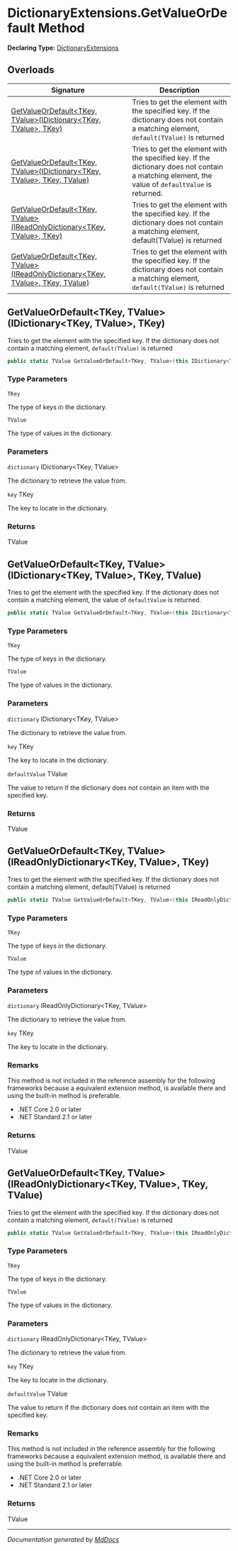 ﻿# DictionaryExtensions.GetValueOrDefault Method

**Declaring Type:** [DictionaryExtensions](../index.md)

## Overloads

| Signature                                                                                                                                                       | Description                                                                                                                                      |
| --------------------------------------------------------------------------------------------------------------------------------------------------------------- | ------------------------------------------------------------------------------------------------------------------------------------------------ |
| [GetValueOrDefault\<TKey, TValue\>(IDictionary\<TKey, TValue\>, TKey)](#getvalueordefaulttkey-tvalueidictionarytkey-tvalue-tkey)                                | Tries to get the element with the specified key. If the dictionary does not contain a matching element, `default(TValue)` is returned            |
| [GetValueOrDefault\<TKey, TValue\>(IDictionary\<TKey, TValue\>, TKey, TValue)](#getvalueordefaulttkey-tvalueidictionarytkey-tvalue-tkey-tvalue)                 | Tries to get the element with the specified key. If the dictionary does not contain a matching element, the value of `defaultValue` is returned. |
| [GetValueOrDefault\<TKey, TValue\>(IReadOnlyDictionary\<TKey, TValue\>, TKey)](#getvalueordefaulttkey-tvalueireadonlydictionarytkey-tvalue-tkey)                | Tries to get the element with the specified key. If the dictionary does not contain a matching element, default(TValue) is returned              |
| [GetValueOrDefault\<TKey, TValue\>(IReadOnlyDictionary\<TKey, TValue\>, TKey, TValue)](#getvalueordefaulttkey-tvalueireadonlydictionarytkey-tvalue-tkey-tvalue) | Tries to get the element with the specified key. If the dictionary does not contain a matching element, `default(TValue)` is returned            |

## GetValueOrDefault\<TKey, TValue\>(IDictionary\<TKey, TValue\>, TKey)

Tries to get the element with the specified key. If the dictionary does not contain a matching element, `default(TValue)` is returned

```csharp
public static TValue GetValueOrDefault<TKey, TValue>(this IDictionary<TKey, TValue> dictionary, TKey key);
```

### Type Parameters

`TKey`

The type of keys in the dictionary.

`TValue`

The type of values in the dictionary.

### Parameters

`dictionary`  IDictionary\<TKey, TValue\>

The dictionary to retrieve the value from.

`key`  TKey

The key to locate in the dictionary.

### Returns

TValue

## GetValueOrDefault\<TKey, TValue\>(IDictionary\<TKey, TValue\>, TKey, TValue)

Tries to get the element with the specified key. If the dictionary does not contain a matching element, the value of `defaultValue` is returned.

```csharp
public static TValue GetValueOrDefault<TKey, TValue>(this IDictionary<TKey, TValue> dictionary, TKey key, TValue defaultValue);
```

### Type Parameters

`TKey`

The type of keys in the dictionary.

`TValue`

The type of values in the dictionary.

### Parameters

`dictionary`  IDictionary\<TKey, TValue\>

The dictionary to retrieve the value from.

`key`  TKey

The key to locate in the dictionary.

`defaultValue`  TValue

The value to return if the dictionary does not contain an item with the specified key.

### Returns

TValue

## GetValueOrDefault\<TKey, TValue\>(IReadOnlyDictionary\<TKey, TValue\>, TKey)

Tries to get the element with the specified key. If the dictionary does not contain a matching element, default(TValue) is returned

```csharp
public static TValue GetValueOrDefault<TKey, TValue>(this IReadOnlyDictionary<TKey, TValue> dictionary, TKey key);
```

### Type Parameters

`TKey`

The type of keys in the dictionary.

`TValue`

The type of values in the dictionary.

### Parameters

`dictionary`  IReadOnlyDictionary\<TKey, TValue\>

The dictionary to retrieve the value from.

`key`  TKey

The key to locate in the dictionary.

### Remarks

This method is not included in the reference assembly for the following frameworks because a equivalent extension method, is available there and using the built\-in method is preferable.

- .NET Core 2.0 or later
- .NET Standard 2.1 or later

### Returns

TValue

## GetValueOrDefault\<TKey, TValue\>(IReadOnlyDictionary\<TKey, TValue\>, TKey, TValue)

Tries to get the element with the specified key. If the dictionary does not contain a matching element, `default(TValue)` is returned

```csharp
public static TValue GetValueOrDefault<TKey, TValue>(this IReadOnlyDictionary<TKey, TValue> dictionary, TKey key, TValue defaultValue);
```

### Type Parameters

`TKey`

The type of keys in the dictionary.

`TValue`

The type of values in the dictionary.

### Parameters

`dictionary`  IReadOnlyDictionary\<TKey, TValue\>

The dictionary to retrieve the value from.

`key`  TKey

The key to locate in the dictionary.

`defaultValue`  TValue

The value to return if the dictionary does not contain an item with the specified key.

### Remarks

This method is not included in the reference assembly for the following frameworks because a equivalent extension method, is available there and using the built\-in method is preferrable.

- .NET Core 2.0 or later
- .NET Standard 2.1 or later

### Returns

TValue

___

*Documentation generated by [MdDocs](https://github.com/ap0llo/mddocs)*
